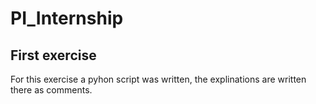 # PI_Internship

## First exercise
For this exercise a pyhon script was written, the explinations are written there as comments. 
